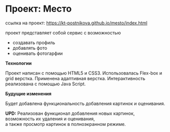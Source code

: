 # Проект: Место

ссылка на проект: https://kt-postnikova.github.io/mesto/index.html

проект представляет собой сервис с возможностью 
 * создавать профиль
 * добавлять фото
 * оценивать фотогарфии

**Технологии**

Проект написан с помощью HTML5 и CSS3. Использовалась Flex-box и grid верстка.
Применена адаптивная верстка. 
Интерактивность реализована с помощью Java Script.

**Будущие изменения**

Будет добавлена функциональность добавления картинок и оценивания.

**UPD:** Реализован функционал добавления новых картинок, возможность их удаления и оценивания,          
а также просмотр картинок в полноэкранном режиме.



